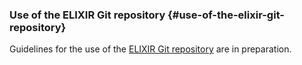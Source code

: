 ### Use of the ELIXIR Git repository {#use-of-the-elixir-git-repository}

Guidelines for the use of the [ELIXIR Git repository](https://github.com/elixir-europe) are in preparation.